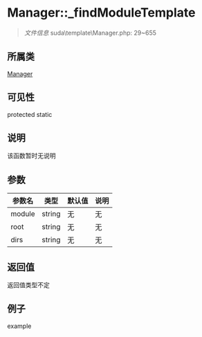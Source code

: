 # Manager::_findModuleTemplate

> *文件信息* suda\template\Manager.php: 29~655
## 所属类 

[Manager](../Manager.md)

## 可见性

  protected  static
## 说明

该函数暂时无说明

## 参数

| 参数名 | 类型 | 默认值 | 说明 |
|--------|-----|-------|-------|
| module |  string | 无 | 无 |
| root |  string | 无 | 无 |
| dirs |  string | 无 | 无 |

## 返回值
返回值类型不定

## 例子

example